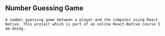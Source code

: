 ## Number Guessing Game

``````
A number guessing game between a player and the computer using React Native. This project which is part of an online React-Native course I am doing.
``````
